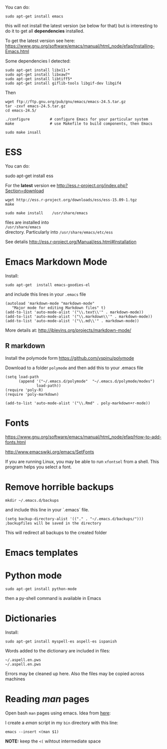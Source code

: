 You can do:

    sudo apt-get install emacs

this will not install the latest version (se below for that) 
but is interesting to do it to get all __dependencies__ installed.

To get the latest version see here: <https://www.gnu.org/software/emacs/manual/html_node/efaq/Installing-Emacs.html>

Some dependencies I detected: 

```
sudo apt-get install libx11-*
sudo apt-get install libxaw7*
sudo apt-get install libtiff5*
sudo apt-get install giflib-tools libgif-dev libgif4
```

Then 

```
wget ftp://ftp.gnu.org/pub/gnu/emacs/emacs-24.5.tar.gz
tar -zxvf emacs-24.5.tar.gz
cd emacs-24.5/

./configure         # configure Emacs for your particular system
make                # use Makefile to build components, then Emacs

sudo make insall
```


ESS
================================================================================

You can do: 

   sudo apt-get install ess

For the __latest__ version ee <http://ess.r-project.org/index.php?Section=download>

```
wget http://ess.r-project.org/downloads/ess/ess-15.09-1.tgz 
make

sudo make install    /usr/share/emacs 

```

files are installed into  
`/usr/share/emacs`  
directory. Particularly into 
`/usr/share/emacs/etc/ess`

See detalis <http://ess.r-project.org/Manual/ess.html#Installation>




Emacs Markdown Mode
===================

Install: 

    sudo apt-get  install emacs-goodies-el

and include this lines in your `.emacs` file


```
(autoload 'markdown-mode "markdown-mode"
   "Major mode for editing Markdown files" t)
(add-to-list 'auto-mode-alist '("\\.text\\'" . markdown-mode))
(add-to-list 'auto-mode-alist '("\\.markdown\\'" . markdown-mode))
(add-to-list 'auto-mode-alist '("\\.md\\'" . markdown-mode))
```

More details at: <http://jblevins.org/projects/markdown-mode/>

R markdown
----------

Install the polymode form <https://github.com/vspinu/polymode>

Download to a folder `polymode` and then add this to your .emacs file

```
(setq load-path
      (append '("~/.emacs.d/polymode"  "~/.emacs.d/polymode/modes")
              load-path))
(require 'poly-R)
(require 'poly-markdown)

(add-to-list 'auto-mode-alist '("\\.Rmd" . poly-markdown+r-mode))
```

Fonts
======================================

https://www.gnu.org/software/emacs/manual/html_node/efaq/How-to-add-fonts.html

http://www.emacswiki.org/emacs/SetFonts

If you are running Linux, you may be able to run `xfontsel` from a shell. This program helps you select a font.




Remove horrible backups
=======================

    mkdir ~/.emacs.d/backups

and include this line in your ´.emacs´ file.

    (setq backup-directory-alist '(("." . "~/.emacs.d/backups/"))) ;backupfiles will be saved in the directory 
   
This will redirect all backups to the created folder


Emacs templates
===============


Python mode
===============

    sudo apt-get install python-mode

then a py-shell command is available in Emacs 


Dictionaries
==============================

Install: 

    sudo apt-get install myspell-es aspell-es ispanish 

Words added to the dictionary are included in files: 

    ~/.aspell.en.pws
    ~/.aspell.en.pws

Errors may be cleaned up here. Also the files may be copied across machines


Reading _man_ pages
===================

Open bash `man` pages using emacs. Idea from [here](http://superuser.com/questions/31404/how-to-make-emacs-read-buffer-from-stdin-on-start):

I create a _eman_ script in my `bin` directory with this line:

    emacs --insert <(man $1)

__NOTE:__ keep the `<(` wihtout intermediate space

